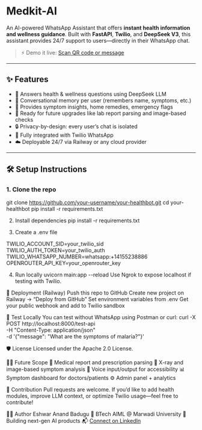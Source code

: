 # Medkit-AI

An AI-powered WhatsApp Assistant that offers **instant health information and wellness guidance**. Built with **FastAPI**, **Twilio**, and **DeepSeek V3**, this assistant provides 24/7 support to users—directly in their WhatsApp chat.



> ⚡ Demo it live: [Scan QR code or message](https://wa.me/YOUR_WHATSAPP_NUMBER)

---

## ✨ Features

- 🧠 Answers health & wellness questions using DeepSeek LLM
- 💬 Conversational memory per user (remembers name, symptoms, etc.)
- 🧾 Provides symptom insights, home remedies, emergency flags
- 📸 Ready for future upgrades like lab report parsing and image-based checks
- 🔒 Privacy-by-design: every user’s chat is isolated
- 📱 Fully integrated with Twilio WhatsApp
- ☁️ Deployable 24/7 via Railway or any cloud provider


---

## 🛠 Setup Instructions

### 1. Clone the repo


git clone https://github.com/your-username/your-healthbot.git
cd your-healthbot
pip install -r requirements.txt

2. Install dependencies
pip install -r requirements.txt

3. Create a .env file
   
TWILIO_ACCOUNT_SID=your_twilio_sid
TWILIO_AUTH_TOKEN=your_twilio_auth
TWILIO_WHATSAPP_NUMBER=whatsapp:+14155238886
OPENROUTER_API_KEY=your_openrouter_key

4. Run locally
uvicorn main:app --reload
Use Ngrok to expose localhost if testing with Twilio.

🚀 Deployment (Railway)
Push this repo to GitHub
Create new project on Railway → “Deploy from GitHub”
Set environment variables from .env
Get your public webhook and add to Twilio sandbox

🧪 Test Locally
You can test without WhatsApp using Postman or curl:
curl -X POST http://localhost:8000/test-api \
  -H "Content-Type: application/json" \
  -d '{"message": "What are the symptoms of malaria?"}'


🛡 License
Licensed under the Apache 2.0 License.

👨‍⚕️ Future Scope
🧠 Medical report and prescription parsing
📸 X-ray and image-based symptom analysis
🔄 Voice input/output for accessibility
📊 Symptom dashboard for doctors/patients
⚙️ Admin panel + analytics


🤝 Contribution
Pull requests are welcome. If you’d like to add health modules, improve LLM context, or optimize Twilio usage—feel free to contribute!

🙋‍♂️ Author
Eshwar Anand Badugu
📍 BTech AIML @ Marwadi University
🚀 Building next-gen AI products
📬 [Connect on LinkedIn](https://www.linkedin.com/in/eshwar-anand-badugu/)




